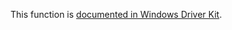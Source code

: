 This function is [documented in Windows Driver Kit](https://learn.microsoft.com/en-us/windows-hardware/drivers/ddi/ntddk/nf-ntddk-rtlisstateseparationenabled).
